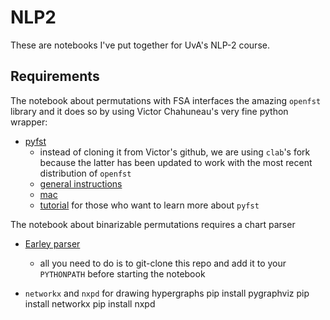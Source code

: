 # NLP2

These are notebooks I've put together for UvA's NLP-2 course.

## Requirements

The notebook about permutations with FSA interfaces the amazing `openfst` library and it does so by using Victor Chahuneau's very fine python wrapper:

* [pyfst](https://github.com/clab/pyfst)
  * instead of cloning it from Victor's github, we are using `clab`'s fork because the latter has been updated to work with the most recent distribution of `openfst`
  * [general instructions](http://demo.clab.cs.cmu.edu/fa2014-11711/index.php/PyFST_Setup)
  * [mac](http://demo.clab.cs.cmu.edu/fa2014-11711/index.php/PyFST_Setup_Mac)
  * [tutorial](http://demo.clab.cs.cmu.edu/fa2013-11711/images/7/7d/OpenFST_Tutorial.pdf) for those who want to learn more about `pyfst`

The notebook about binarizable permutations requires a chart parser

* [Earley parser](https://github.com/wilkeraziz/pcfg-sampling.git)
  * all you need to do is to git-clone this repo and add it to your `PYTHONPATH` before starting the notebook

* `networkx` and `nxpd` for drawing hypergraphs
      pip install pygraphviz
      pip install networkx
      pip install nxpd

